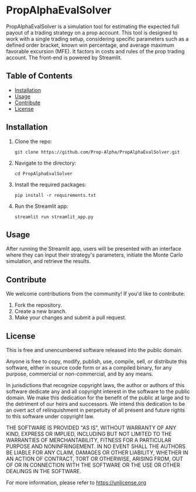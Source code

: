 # PropAlphaEvalSolver

PropAlphaEvalSolver is a simulation tool for estimating the expected full payout 
of a trading strategy on a prop account. This tool is designed to work with 
a single trading setup, considering specific parameters such as a defined order 
bracket, known win percentage, and average maximum favorable excursion (MFE). It 
factors in costs and rules of the prop trading account. The front-end is powered 
by Streamlit.

## Table of Contents

- [Installation](#installation)
- [Usage](#usage)
- [Contribute](#contribute)
- [License](#license)

## Installation

1. Clone the repo:
   ```
   git clone https://github.com/Prop-Alpha/PropAlphaEvalSolver.git
   ```

2. Navigate to the directory:
   ```
   cd PropAlphaEvalSolver
   ```

3. Install the required packages:
   ```
   pip install -r requirements.txt
   ```

4. Run the Streamlit app:
   ```
   streamlit run streamlit_app.py
   ```

## Usage

After running the Streamlit app, users will be presented with an interface
where they can input their strategy's parameters, initiate the Monte Carlo
simulation, and retrieve the results.


## Contribute

We welcome contributions from the community! If you'd like to contribute:

1. Fork the repository.
2. Create a new branch.
3. Make your changes and submit a pull request.

## License

This is free and unencumbered software released into the public domain.

Anyone is free to copy, modify, publish, use, compile, sell, or
distribute this software, either in source code form or as a compiled
binary, for any purpose, commercial or non-commercial, and by any
means.

In jurisdictions that recognize copyright laws, the author or authors
of this software dedicate any and all copyright interest in the
software to the public domain. We make this dedication for the benefit
of the public at large and to the detriment of our heirs and
successors. We intend this dedication to be an overt act of
relinquishment in perpetuity of all present and future rights to this
software under copyright law.

THE SOFTWARE IS PROVIDED "AS IS", WITHOUT WARRANTY OF ANY KIND,
EXPRESS OR IMPLIED, INCLUDING BUT NOT LIMITED TO THE WARRANTIES OF
MERCHANTABILITY, FITNESS FOR A PARTICULAR PURPOSE AND NONINFRINGEMENT.
IN NO EVENT SHALL THE AUTHORS BE LIABLE FOR ANY CLAIM, DAMAGES OR
OTHER LIABILITY, WHETHER IN AN ACTION OF CONTRACT, TORT OR OTHERWISE,
ARISING FROM, OUT OF OR IN CONNECTION WITH THE SOFTWARE OR THE USE OR
OTHER DEALINGS IN THE SOFTWARE.

For more information, please refer to <https://unlicense.org>

